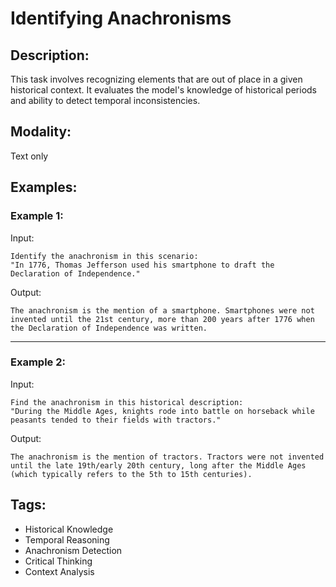 # Identifying Anachronisms

## Description:
This task involves recognizing elements that are out of place in a given historical context. It evaluates the model's knowledge of historical periods and ability to detect temporal inconsistencies.

## Modality:
Text only

## Examples:

### Example 1:

Input:

```
Identify the anachronism in this scenario:
"In 1776, Thomas Jefferson used his smartphone to draft the Declaration of Independence."
```

Output:

```
The anachronism is the mention of a smartphone. Smartphones were not invented until the 21st century, more than 200 years after 1776 when the Declaration of Independence was written.
```

---

### Example 2:

Input:

```
Find the anachronism in this historical description:
"During the Middle Ages, knights rode into battle on horseback while peasants tended to their fields with tractors."
```

Output:

```
The anachronism is the mention of tractors. Tractors were not invented until the late 19th/early 20th century, long after the Middle Ages (which typically refers to the 5th to 15th centuries).
```

## Tags:
- Historical Knowledge
- Temporal Reasoning
- Anachronism Detection
- Critical Thinking
- Context Analysis